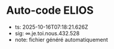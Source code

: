 # Auto-code ELIOS
- ts: 2025-10-16T07:18:21.626Z
- sig: ∞.je.toi.nous.432.528
- note: fichier généré automatiquement